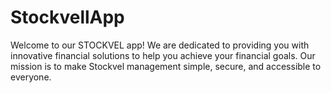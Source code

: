 # StockvellApp
Welcome to our STOCKVEL app!  We are dedicated to providing you with innovative financial solutions to help you achieve your financial goals. Our mission is to make Stockvel management simple, secure, and accessible to everyone. 

